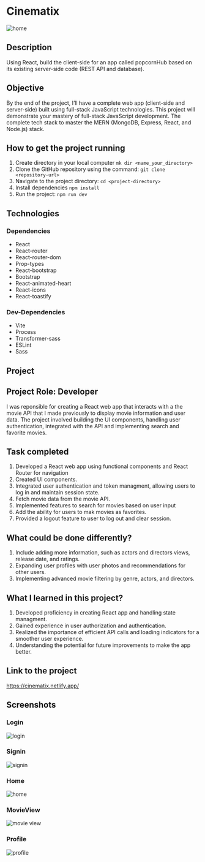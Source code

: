 # Cinematix

![home](https://github.com/tompra/cinematix/assets/143709419/60b6a7e9-bf9f-46d9-922a-512ff6524380)

## Description

Using React, build the client-side for an app called popcornHub based on its existing server-side code (REST API and database).

## Objective

By the end of the project, I’ll have a complete web app (client-side and server-side) built using full-stack JavaScript technologies. This project will demonstrate your mastery of full-stack JavaScript development. The complete tech stack to master the MERN (MongoDB, Express, React, and Node.js) stack.

## How to get the project running

1. Create directory in your local computer `mk dir <name_your_directory>`
2. Clone the GitHub repository using the command: `git clone <repository-url>`
3. Navigate to the project directory: `cd <project-directory>`
4. Install dependencies `npm install`
5. Run the project: `npm run dev`

## Technologies

### Dependencies

-   React
-   React-router
-   React-router-dom
-   Prop-types
-   React-bootstrap
-   Bootstrap
-   React-animated-heart
-   React-icons
-   React-toastify

### Dev-Dependencies

-   Vite
-   Process
-   Transformer-sass
-   ESLint
-   Sass

## Project

## Project Role: Developer

I was reponsible for creating a React web app that interacts with a the movie API that I made previously to display movie information and user data. The project involved building the UI components, handling user authentication, integrated with the API and implementing search and favorite movies.

## Task completed

1. Developed a React web app using functional components and React Router for navigation
2. Created UI components.
3. Integrated user authentication and token managment, allowing users to log in and maintain session state.
4. Fetch movie data from the movie API.
5. Implemented features to search for movies based on user input
6. Add the ability for users to mak movies as favorites.
7. Provided a logout feature to user to log out and clear session.

## What could be done differently?

1. Include adding more information, such as actors and directors views, release date, and ratings.
2. Expanding user profiles with user photos and recommendations for other users.
3. Implementing advanced movie filtering by genre, actors, and directors.

## What I learned in this project?

1. Developed proficiency in creating React app and handling state managment.
2. Gained experience in user authorization and authentication.
3. Realized the importance of efficient API calls and loading indicators for a smoother user experience.
4. Understanding the potential for future improvements to make the app better.

## Link to the project

https://cinematix.netlify.app/

## Screenshots
### Login 
![login](https://github.com/tompra/cinematix/assets/143709419/ff86f534-3a74-4421-9aa3-94ea2b8a18a4)

### Signin
![signin](https://github.com/tompra/cinematix/assets/143709419/154f39f8-b368-4587-9ee0-a676098d73e0)

### Home
![home](https://github.com/tompra/cinematix/assets/143709419/60b6a7e9-bf9f-46d9-922a-512ff6524380)

### MovieView
![movie view](https://github.com/tompra/cinematix/assets/143709419/96e9ae48-a607-4050-9c30-30389c73100d)

### Profile
![profile](https://github.com/tompra/cinematix/assets/143709419/3a92fb64-7b51-4776-b0c7-fdac6d9ee147)








